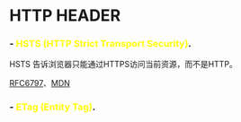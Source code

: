 # HTTP HEADER
### - <span style="color:yellow">HSTS (HTTP Strict Transport Security)</span>.
HSTS 告诉浏览器只能通过HTTPS访问当前资源，而不是HTTP。

[RFC6797](https://datatracker.ietf.org/doc/html/rfc6797)、[MDN](https://developer.mozilla.org/en-US/docs/Web/HTTP/Headers/Strict-Transport-Security)


### - <span style="color:yellow">ETag (Entity Tag)</span>.


